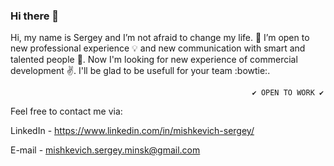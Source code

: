 ### Hi there 👋

Hi, my name is Sergey and I’m not afraid to change my life. :house_with_garden: I’m open to new professional experience :bulb: and new communication with smart and talented people :bow:. Now I'm looking for new experience of commercial development :v:.  I'll be glad to be usefull for your team :bowtie:.

                                                          ✔️ OPEN TO WORK ✔️ 

Feel free to contact me via:

LinkedIn - https://www.linkedin.com/in/mishkevich-sergey/

E-mail - mishkevich.sergey.minsk@gmail.com

<!--
**mishkevich/mishkevich** is a ✨ _special_ ✨ repository because its `README.md` (this file) appears on your GitHub profile.

Here are some ideas to get you started:

- 🔭 I’m currently working on ...
- 🌱 I’m currently learning ...
- 👯 I’m looking to collaborate on ...
- 🤔 I’m looking for help with ...
- 💬 Ask me about ...
- 📫 How to reach me: ...
- 😄 Pronouns: ...
- ⚡ Fun fact: ...
-->
